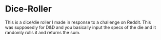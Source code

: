 # Dice-Roller
This is a dice/die roller I made in response to a challenge on Reddit. This was supposedly for D&amp;D and you basically input the specs of the die and it randomly rolls it and returns the sum. 
